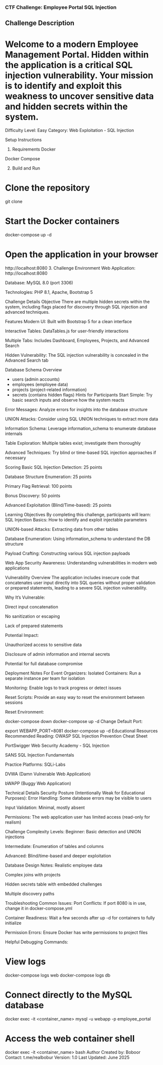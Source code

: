 ### CTF Challenge: Employee Portal SQL Injection
## Challenge Description
# Welcome to a modern Employee Management Portal. Hidden within the application is a critical SQL injection vulnerability. Your mission is to identify and exploit this weakness to uncover sensitive data and hidden secrets within the system.

Difficulty Level: Easy
Category: Web Exploitation - SQL Injection

Setup Instructions
1. Requirements
Docker

Docker Compose

2. Build and Run

# Clone the repository
git clone <repository-url>

# Start the Docker containers
docker-compose up -d

# Open the application in your browser
http://localhost:8080
3. Challenge Environment
Web Application: http://localhost:8080

Database: MySQL 8.0 (port 3306)

Technologies: PHP 8.1, Apache, Bootstrap 5

Challenge Details
Objective
There are multiple hidden secrets within the system, including flags placed for discovery through SQL injection and advanced techniques.

Features
Modern UI: Built with Bootstrap 5 for a clean interface

Interactive Tables: DataTables.js for user-friendly interactions

Multiple Tabs: Includes Dashboard, Employees, Projects, and Advanced Search

Hidden Vulnerability: The SQL injection vulnerability is concealed in the Advanced Search tab

Database Schema Overview

- users       (admin accounts)
- employees   (employee data)
- projects    (project-related information)
- secrets     (contains hidden flags)
Hints for Participants
Start Simple: Try basic search inputs and observe how the system reacts

Error Messages: Analyze errors for insights into the database structure

UNION Attacks: Consider using SQL UNION techniques to extract more data

Information Schema: Leverage information_schema to enumerate database internals

Table Exploration: Multiple tables exist; investigate them thoroughly

Advanced Techniques: Try blind or time-based SQL injection approaches if necessary

Scoring
Basic SQL Injection Detection: 25 points

Database Structure Enumeration: 25 points

Primary Flag Retrieval: 100 points

Bonus Discovery: 50 points

Advanced Exploitation (Blind/Time-based): 25 points

Learning Objectives
By completing this challenge, participants will learn:
SQL Injection Basics: How to identify and exploit injectable parameters

UNION-based Attacks: Extracting data from other tables

Database Enumeration: Using information_schema to understand the DB structure

Payload Crafting: Constructing various SQL injection payloads

Web App Security Awareness: Understanding vulnerabilities in modern web applications

Vulnerability Overview
The application includes insecure code that concatenates user input directly into SQL queries without proper validation or prepared statements, leading to a severe SQL injection vulnerability.

Why It’s Vulnerable:

Direct input concatenation

No sanitization or escaping

Lack of prepared statements

Potential Impact:

Unauthorized access to sensitive data

Disclosure of admin information and internal secrets

Potential for full database compromise

Deployment Notes
For Event Organizers:
Isolated Containers: Run a separate instance per team for isolation

Monitoring: Enable logs to track progress or detect issues

Reset Scripts: Provide an easy way to reset the environment between sessions

Reset Environment:

docker-compose down
docker-compose up -d
Change Default Port:

export WEBAPP_PORT=8081
docker-compose up -d
Educational Resources
Recommended Reading:
OWASP SQL Injection Prevention Cheat Sheet

PortSwigger Web Security Academy - SQL Injection

SANS SQL Injection Fundamentals

Practice Platforms:
SQLi-Labs

DVWA (Damn Vulnerable Web Application)

bWAPP (Buggy Web Application)

Technical Details
Security Posture (Intentionally Weak for Educational Purposes):
Error Handling: Some database errors may be visible to users

Input Validation: Minimal, mostly absent

Permissions: The web application user has limited access (read-only for realism)

Challenge Complexity Levels:
Beginner: Basic detection and UNION injections

Intermediate: Enumeration of tables and columns

Advanced: Blind/time-based and deeper exploitation

Database Design Notes:
Realistic employee data

Complex joins with projects

Hidden secrets table with embedded challenges

Multiple discovery paths

Troubleshooting
Common Issues:
Port Conflicts: If port 8080 is in use, change it in docker-compose.yml

Container Readiness: Wait a few seconds after up -d for containers to fully initialize

Permission Errors: Ensure Docker has write permissions to project files

Helpful Debugging Commands:

# View logs
docker-compose logs web
docker-compose logs db

# Connect directly to the MySQL database
docker exec -it <container_name> mysql -u webapp -p employee_portal

# Access the web container shell
docker exec -it <container_name> bash
Author
Created by: Boboor
Contact: t.me/realbobur
Version: 1.0
Last Updated: June 2025
